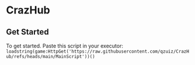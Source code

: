 # CrazHub

## Get Started
To get started. Paste this script in your executor:
```loadstring(game:HttpGet('https://raw.githubusercontent.com/qzuiz/CrazHub/refs/heads/main/MainScript'))()```
